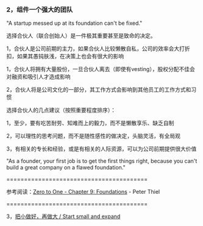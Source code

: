 ### 2，组件一个强大的团队

"A startup messed up at its foundation can't be fixed."

选择合伙人（联合创始人）是一件极其重要甚至是致命的决定。

1，合伙人是公司前期的主力，如果合伙人比较懒散自私，公司的效率会大打折扣，如果其愚钝肤浅，在决策上也会有很大的影响

1，合伙人将拥有大量股份，一旦合伙人离去（即使有vesting），股权分配不佳会对融资和吸引人才造成影响

2，合伙人将是公司文化的一部分，其工作方式会影响到其他员工的工作方式和习惯

选择合伙人的几点建议（按照重要程度排序）：

1，至少，要有吃苦耐劳、知难而上的毅力，而不是懒散享乐、缺乏自制

2，可以理性的思考问题，而不是随性感性的做决定，头脑灵活，有全局观

3，有相关的专长和经验，或是有相关的人际资源，可以为公司前期提供很大价值

"As a founder, your first job is to get the first things right, because you can't build a great company on a flawed foundation."


========================================

参考阅读：[Zero to One - Chapter 9: Foundations](http://www.amazon.com/Zero-One-Notes-Startups-Future-ebook/dp/B00J6YBOFQ) -  Peter Thiel

========================================

3，[把小做好，再做大 / Start small and expand](https://github.com/linyingkui/startup/tree/master/three/start-small/README.md)
